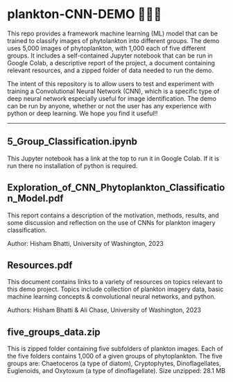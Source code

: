 # plankton-CNN-DEMO :ocean::microscope::microbe:
This repo provides a framework machine learning (ML) model that can be trained to classify images of phytolankton into different groups. The demo uses 5,000 images of phytoplankton, with 1,000 each of five different groups. It includes a self-contained Jupyter notebook that can be run in Google Colab, a descriptive report of the project, a document containing relevant resources, and a zipped folder of data needed to run the demo.

The intent of this repository is to allow users to test and experiment with training a Convolutional Neural Network (CNN), which is a specific type of deep neural network especially useful for image identification. The demo can be run by anyone, whether or not the user has any experience with python or deep learning. We hope you find it useful!! 

----

## 5_Group_Classification.ipynb
This Jupyter notebook has a link at the top to run it in Google Colab. If it is run there no installation of python is required.

## Exploration_of_CNN_Phytoplankton_Classification_Model.pdf
This report contains a description of the motivation, methods, results, and some discussion and reflection on the use of CNNs for plankton imagery classification.

Author: Hisham Bhatti, University of Washington, 2023

## Resources.pdf
This document contains links to a variety of resources on topics relevant to this demo project. Topics include collection of plankton imagery data, basic machine learning concepts & convolutional neural networks, and python. 

Authors: Hisham Bhatti & Ali Chase, University of Washington, 2023

## five_groups_data.zip
This is zipped folder containing five subfolders of plankton images. Each of the five folders contains 1,000 of a given groups of phytoplankton. The five groups are: Chaetoceros (a type of diatom), Cryptophytes, Dinoflagellates, Euglenoids, and Oxytoxum (a type of dinoflagellate).
Size unzipped: 28.1 MB
